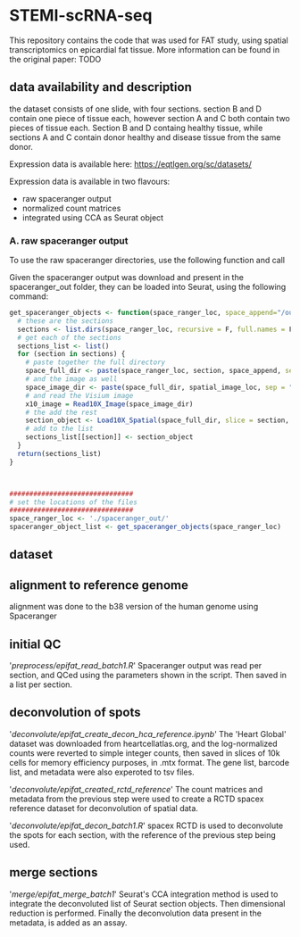 # STEMI-scRNA-seq
This repository contains the code that was used for FAT study, using spatial transcriptomics on epicardial fat tissue. More information can be found in the original paper: TODO

## data availability and description

the dataset consists of one slide, with four sections. section B and D contain one piece of tissue each, however section A and C both contain two pieces of tissue each. Section B and D containg healthy tissue, while sections A and C contain donor healthy and disease tissue from the same donor.

Expression data is available here:
https://eqtlgen.org/sc/datasets/

Expression data is available in two flavours:
- raw spaceranger output
- normalized count matrices
- integrated using CCA as Seurat object


### A. raw spaceranger output

To use the raw spaceranger directories, use the following function and call

Given the spaceranger output was download and present in the spaceranger_out folder, they can be loaded into Seurat, using the following command:
```r
get_spaceranger_objects <- function(space_ranger_loc, space_append="/outs/", spatial_image_loc="/spatial/") {
  # these are the sections
  sections <- list.dirs(space_ranger_loc, recursive = F, full.names = F)
  # get each of the sections
  sections_list <- list()
  for (section in sections) {
    # paste together the full directory
    space_full_dir <- paste(space_ranger_loc, section, space_append, sep = "")
    # and the image as well
    space_image_dir <- paste(space_full_dir, spatial_image_loc, sep = "")
    # and read the Visium image
    x10_image = Read10X_Image(space_image_dir)
    # the add the rest
    section_object <- Load10X_Spatial(space_full_dir, slice = section, image = x10_image)
    # add to the list
    sections_list[[section]] <- section_object
  }
  return(sections_list)
}



###############################
# set the locations of the files
###############################
space_ranger_loc <- './spaceranger_out/'
spaceranger_object_list <- get_spaceranger_objects(space_ranger_loc)

```


###




## dataset

## alignment to reference genome
alignment was done to the b38 version of the human genome using Spaceranger

## initial QC
'*preprocess/epifat_read_batch1.R*' Spaceranger output was read per section, and QCed using the parameters shown in the script. Then saved in a list per section.

## deconvolution of spots
'*deconvolute/epifat_create_decon_hca_reference.ipynb*' The 'Heart Global' dataset was downloaded from heartcellatlas.org, and the log-normalized counts were reverted to simple integer counts, then saved in slices of 10k cells for memory efficiency purposes, in .mtx format. The gene list, barcode list, and metadata were also experoted to tsv files.

'*deconvolute/epifat_created_rctd_reference*' The count matrices and metadata from the previous step were used to create a RCTD spacex reference dataset for deconvolution of spatial data.

'*deconvolute/epifat_decon_batch1.R*' spacex RCTD is used to deconvolute the spots for each section, with the reference of the previous step being used.

## merge sections
'*merge/epifat_merge_batch1*' Seurat's CCA integration method is used to integrate the deconvoluted list of Seurat section objects. Then dimensional reduction is performed. Finally the deconvolution data present in the metadata, is added as an assay.

